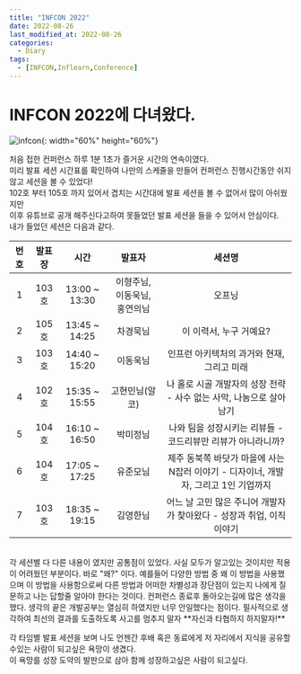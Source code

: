 ```yaml
---
title: "INFCON 2022"
date: 2022-08-26
last_modified_at: 2022-08-26
categories: 
  - Diary
tags:
  - [INFCON,Inflearn,Conference]
---
```



# INFCON 2022에 다녀왔다.

![infcon](https://user-images.githubusercontent.com/99777315/186909709-f90336ea-8736-4c5c-a620-59afbfd5b948.jpeg){: width="60%" height="60%"}


처음 접한 컨퍼런스 하루 1분 1초가 즐거운 시간의 연속이였다.  
미리 발표 세션 시간표를 확인하여 나만의 스케줄을 만들어 컨퍼런스 진행시간동안 쉬지않고 세션을 볼 수 있었다!  
102호 부터 105호 까지 있어서 겹치는 시간대에 발표 세션을 볼 수 없어서 많이 아쉬웠지만  
이후 유튜브로 공개 해주신다고하여 못들었던 발표 세션을 들을 수 있어서 안심이다.  
내가 들었던 세션은 다음과 같다.
<br>  
  
|번호|발표장|시간|발표자|세션명|
|:---:|:---:|:---:|:---:|:---:|
|1|103호|13:00 ~ 13:30|이형주님, 이동욱님, 홍연의님|오프닝|
|2|105호|13:45 ~ 14:25|차경묵님|이 이력서, 누구 거예요?|
|3|103호|14:40 ~ 15:20|이동욱님|인프런 아키텍처의 과거와 현재, 그리고 미래|
|4|102호|15:35 ~ 15:55|고현민님(알코)|나 홀로 시골 개발자의 성장 전략 - 사수 없는 사막, 나눔으로 살아남기|
|5|104호|16:10 ~ 16:50|박미정님|나와 팀을 성장시키는 리뷰들 - 코드리뷰만 리뷰가 아니라니까?|
|6|104호|17:05 ~ 17:25|유준모님|제주 동북쪽 바닷가 마을에 사는 N잡러 이야기 - 디자이너, 개발자, 그리고 1인 기업까지|
|7|103호|18:35 ~ 19:15|김영한님|어느 날 고민 많은 주니어 개발자가 찾아왔다 - 성장과 취업, 이직 이야기|  
  
<br>
각 세션별 다 다른 내용이 였지만 공통점이 있었다.  
사실 모두가 알고있는 것이지만 적용이 어려웠던 부분이다.  
바로 "왜?" 이다.   
예를들어 다양한 방법 중 왜 이 방법을 사용했으며 이 방법을 사용함으로써 다른 방법과 어떠한 차별성과 장단점이 있는지   
나에게 질문하고 나는 답할줄 알아야 한다는 것이다.  
컨퍼런스 종료후 돌아오는길에 많은 생각을 했다.  
생각의 끝은 개발공부는 열심히 하였지만 너무 안일했다는 점이다.  
필사적으로 생각하여 최선의 결과를 도출하도록 사고를 멈추지 말자  
**자신과 타협하지 하지말자!**  

각 타임별 발표 세션을 보며 나도 언젠간 후배 혹은 동료에게 저 자리에서 지식을 공유할수있는 사람이 되고싶은 욕망이 생겼다.  
이 욕망를 성장 도약의 발판으로 삼아 함께 성장하고싶은 사람이 되고싶다.  
